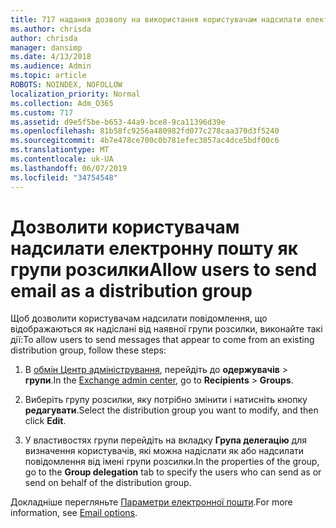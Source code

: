 ```yaml
---
title: 717 надання дозволу на використання користувачам надсилати електронну пошту як список розсилки
ms.author: chrisda
author: chrisda
manager: dansimp
ms.date: 4/13/2018
ms.audience: Admin
ms.topic: article
ROBOTS: NOINDEX, NOFOLLOW
localization_priority: Normal
ms.collection: Adm_O365
ms.custom: 717
ms.assetid: d9e5f5be-b653-44a9-bce8-9ca11396d39e
ms.openlocfilehash: 81b58fc9256a480982fd077c278caa370d3f5240
ms.sourcegitcommit: 4b7e478ce700c0b781efec3857ac4dce5bdf00c6
ms.translationtype: MT
ms.contentlocale: uk-UA
ms.lasthandoff: 06/07/2019
ms.locfileid: "34754548"
---
```

# <a name="allow-users-to-send-email-as-a-distribution-group"></a><span data-ttu-id="e0171-102">Дозволити користувачам надсилати електронну пошту як групи розсилки</span><span class="sxs-lookup"><span data-stu-id="e0171-102">Allow users to send email as a distribution group</span></span>

<span data-ttu-id="e0171-103">Щоб дозволити користувачам надсилати повідомлення, що відображаються як надіслані від наявної групи розсилки, виконайте такі дії:</span><span class="sxs-lookup"><span data-stu-id="e0171-103">To allow users to send messages that appear to come from an existing distribution group, follow these steps:</span></span>

1. <span data-ttu-id="e0171-104">В [обмін Центр адміністрування](https://outlook.office365.com/ecp/), перейдіть до **одержувачів** \> **групи**.</span><span class="sxs-lookup"><span data-stu-id="e0171-104">In the [Exchange admin center](https://outlook.office365.com/ecp/), go to **Recipients** \> **Groups**.</span></span>

2. <span data-ttu-id="e0171-105">Виберіть групу розсилки, яку потрібно змінити і натисніть кнопку **редагувати**.</span><span class="sxs-lookup"><span data-stu-id="e0171-105">Select the distribution group you want to modify, and then click **Edit**.</span></span>

3. <span data-ttu-id="e0171-106">У властивостях групи перейдіть на вкладку **Група делегацію** для визначення користувачів, які можна надіслати як або надсилати повідомлення від імені групи розсилки.</span><span class="sxs-lookup"><span data-stu-id="e0171-106">In the properties of the group, go to the **Group delegation** tab to specify the users who can send as or send on behalf of the distribution group.</span></span>

<span data-ttu-id="e0171-107">Докладніше перегляньте [Параметри електронної пошти](https://technet.microsoft.com/library/bb124513.aspx#groupdelegation).</span><span class="sxs-lookup"><span data-stu-id="e0171-107">For more information, see [Email options](https://technet.microsoft.com/library/bb124513.aspx#groupdelegation).</span></span>
